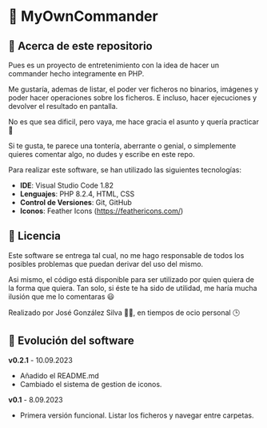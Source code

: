 # 💾 MyOwnCommander

## 🔎 Acerca de este repositorio
Pues es un proyecto de entretenimiento con la idea de hacer un commander hecho integramente en PHP.

Me gustaría, ademas de listar, el poder ver ficheros no binarios, imágenes y poder hacer operaciones sobre los ficheros. E incluso, hacer ejecuciones y devolver el resultado en pantalla.

No es que sea dificil, pero vaya, me hace gracia el asunto y quería practicar 🤗

Si te gusta, te parece una tontería, aberrante o genial, o simplemente quieres comentar algo, no dudes y escribe en este repo.

Para realizar este software, se han utilizado las siguientes tecnologías:

* **IDE**: Visual Studio Code 1.82
* **Lenguajes**: PHP 8.2.4, HTML, CSS
* **Control de Versiones**: Git, GitHub
* **Iconos**: Feather Icons (https://feathericons.com/)

## 📜 Licencia
Este software se entrega tal cual, no me hago responsable de todos los posibles problemas que puedan derivar del uso del mismo.

Asi mismo, el código está disponible para ser utilizado por quien quiera de la forma que quiera. Tan solo, si éste te ha sido de utilidad, me haría mucha ilusión que me lo comentaras 😃

Realizado por José González Silva 👨‍💻, en tiempos de ocio personal 🕒 

## 🚀 Evolución del software
**v0.2.1** - 10.09.2023
- Añadido el README.md
- Cambiado el sistema de gestion de iconos.

**v0.1** - 8.09.2023
- Primera versión funcional. Listar los ficheros y navegar entre carpetas.
